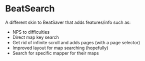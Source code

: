 # BeatSearch
A different skin to BeatSaver that adds features/info such as:
* NPS to difficulties
* Direct map key search
* Get rid of infinite scroll and adds pages (with a page selector)
* Improved layout for map searching (hopefully)
* Search for specific mapper for their maps
